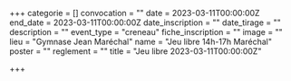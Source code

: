  +++
categorie = []
convocation = ""
date = 2023-03-11T00:00:00Z
end_date = 2023-03-11T00:00:00Z
date_inscription = ""
date_tirage = ""
description = ""
event_type = "creneau"
fiche_inscription = ""
image = ""
lieu = "Gymnase Jean Maréchal"
name = "Jeu libre 14h-17h Maréchal"
poster = ""
reglement = ""
title = "Jeu libre 2023-03-11T00:00:00Z"

+++